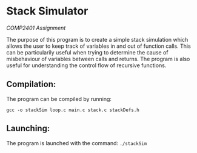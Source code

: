 
Stack Simulator
===============
*COMP2401 Assignment*

  The purpose of this program is to create a simple stack simulation which allows the user to keep track of variables in and out of function calls. This can be particularily useful when trying to determine the cause of misbehaviour of variables between calls and returns. The program is also useful for understanding the control flow of recursive functions.

Compilation:
-----------
  The program can be compiled by running:

  `gcc -o stackSim loop.c main.c stack.c stackDefs.h`

Launching:
---------
  The program is launched with the command:
  `./stackSim`